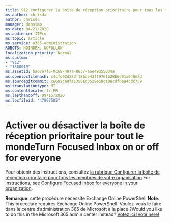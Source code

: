 ```yaml
---
title: 912 configurer la boîte de réception prioritaire pour tous les membres de votre organisation
ms.author: chrisda
author: chrisda
manager: dansimp
ms.date: 04/21/2020
ms.audience: ITPro
ms.topic: article
ms.service: o365-administration
ROBOTS: NOINDEX, NOFOLLOW
localization_priority: Normal
ms.custom:
- "912"
- "1800019"
ms.assetid: bad7a7f6-0c68-497a-8637-aae49355034a
ms.openlocfilehash: c4cfd92d233f186de43ff9761b28b6d01a040e2d
ms.sourcegitcommit: c6692ce0fa1358ec3529e59ca0ecdfdea4cdc759
ms.translationtype: MT
ms.contentlocale: fr-FR
ms.lasthandoff: 09/15/2020
ms.locfileid: "47807585"
---
```

# <a name="turn-focused-inbox-on-or-off-for-everyone"></a><span data-ttu-id="c427d-102">Activer ou désactiver la boîte de réception prioritaire pour tout le monde</span><span class="sxs-lookup"><span data-stu-id="c427d-102">Turn Focused Inbox on or off for everyone</span></span>

<span data-ttu-id="c427d-103">Pour obtenir des instructions, consultez [la rubrique Configurer la boîte de réception prioritaire pour tous les membres de votre organisation](https://docs.microsoft.com/microsoft-365/admin/setup/configure-focused-inbox).</span><span class="sxs-lookup"><span data-stu-id="c427d-103">For instructions, see [Configure Focused Inbox for everyone in your organization](https://docs.microsoft.com/microsoft-365/admin/setup/configure-focused-inbox).</span></span>

<span data-ttu-id="c427d-104">**Remarque**: cette procédure nécessite Exchange Online PowerShell.</span><span class="sxs-lookup"><span data-stu-id="c427d-104">**Note**: This procedure requires Exchange Online PowerShell.</span></span> <span data-ttu-id="c427d-105">Voulez-vous le faire dans le centre d’administration 365 de Microsoft à la place ?</span><span class="sxs-lookup"><span data-stu-id="c427d-105">Would you like to do this in the Microsoft 365 admin center instead?</span></span> [<span data-ttu-id="c427d-106">Votez ici !</span><span class="sxs-lookup"><span data-stu-id="c427d-106">Vote here!</span></span>](https://go.microsoft.com/fwlink/p/?linkid=862489)
